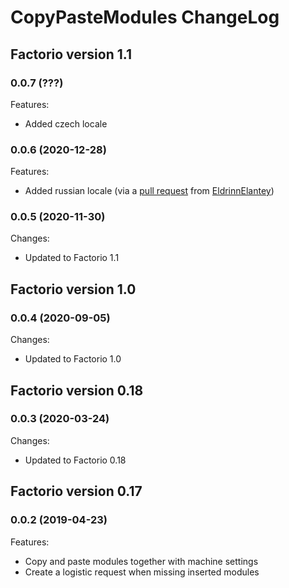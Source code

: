 # CopyPasteModules ChangeLog


## Factorio version 1.1

### 0.0.7 (???)
Features:
* Added czech locale

### 0.0.6 (2020-12-28)
Features:
* Added russian locale (via a [pull request](https://github.com/kajacx/CopyPasteModules/pull/2) from [EldrinnElantey](https://github.com/Eldrinn-Elantey))

### 0.0.5 (2020-11-30)
Changes:
* Updated to Factorio 1.1


## Factorio version 1.0

### 0.0.4 (2020-09-05)
Changes:
* Updated to Factorio 1.0


## Factorio version 0.18

### 0.0.3 (2020-03-24)
Changes:
* Updated to Factorio 0.18


## Factorio version 0.17

### 0.0.2 (2019-04-23)
Features:
* Copy and paste modules together with machine settings
* Create a logistic request when missing inserted modules
